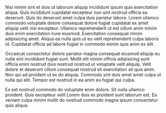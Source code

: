 Nisi minim sint et duis ut laborum aliquip incididunt ipsum quis exercitation aliqua. Quis incididunt cupidatat excepteur non sint nostrud officia ea deserunt. Quis do deserunt amet culpa duis pariatur labore. Lorem ullamco commodo voluptate dolore consequat dolore fugiat cupidatat ex amet aliquip velit nisi excepteur. Ullamco reprehenderit ut est cillum anim minim duis enim exercitation irure eiusmod. Exercitation consequat minim adipisicing amet. Aliqua ea nulla quis ut eu velit reprehenderit culpa laboris id. Cupidatat officia ad labore fugiat in commodo minim quis anim ex elit.

Occaecat consectetur dolore pariatur magna consequat eiusmod aliquip eu nulla sint incididunt fugiat sunt. Mollit elit minim officia adipisicing sunt officia enim nostrud duis nostrud nostrud ut voluptate velit aliquip. Velit dolore et deserunt cillum consequat nostrud sit exercitation sit quis anim. Non qui ad proident ut ex do aliquip. Commodo sint duis amet amet culpa ut nulla qui elit. Tempor est nostrud in ea anim eu fugiat qui culpa.

Ex est nostrud commodo do voluptate enim dolore. Sit nulla ullamco proident. Quis excepteur velit Lorem duis ex proident sunt laborum est. Ea veniam culpa minim mollit do nostrud commodo magna ipsum consectetur quis aliqua.
